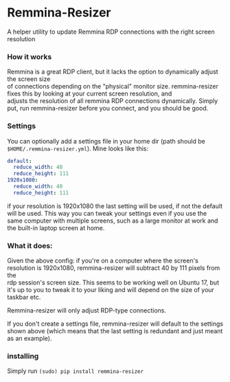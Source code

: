 # Remmina-Resizer

A helper utility to update Remmina RDP connections with the right screen resolution

### How it works
Remmina is a great RDP client, but it lacks the option to dynamically adjust the screen size   
of connections depending on the "physical" monitor size.
remmina-resizer fixes this by looking at your current screen resolution, and   
adjusts the resolution of all remmina RDP connections dynamically.
Simply put, run remmina-resizer before you connect, and you should be good.

### Settings
You can optionally add a settings file in your home dir (path should be `$HOME/.remmina-resizer.yml`). Mine looks like this:   


```yaml
default:
  reduce_width: 40
  reduce_height: 111
1920x1080:
  reduce_width: 40
  reduce_height: 111
```

if your resolution is 1920x1080 the last setting will be used, if not the default will be used.
This way you can tweak your settings even if you use the same computer with multiple screens, such as a large monitor at work and the built-in laptop screen at home.

### What it does:
Given the above config: if you're on a computer where the screen's resolution is 1920x1080, remmina-resizer will subtract 40 by 111 pixels from the   
rdp session's screen size. This seems to be working well on Ubuntu 17, but it's up to you to tweak it to your liking and will depend on the size of your taskbar etc.

Remmina-resizer will only adjust RDP-type connections.

If you don't create a settings file, remmina-resizer will default to the settings shown above (which means that the last setting is redundant and just meant as an example).

### installing
Simply run `(sudo) pip install remmina-resizer`


